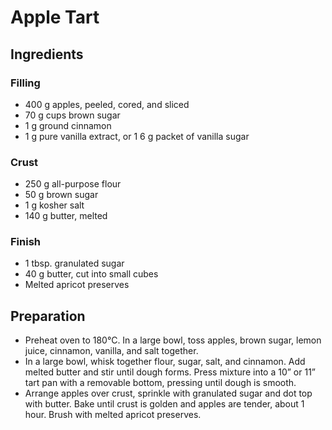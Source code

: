 Apple Tart
==========

<!-- https://www.delish.com/cooking/recipe-ideas/a23364812/apple-tart-recipe/ -->

Ingredients
-----------

### Filling
* 400 g apples, peeled, cored, and sliced
* 70 g cups brown sugar
* 1 g ground cinnamon
* 1 g pure vanilla extract, or 1 6 g packet of vanilla sugar

### Crust
* 250 g all-purpose flour
* 50 g brown sugar
* 1 g kosher salt
* 140 g butter, melted

### Finish
* 1 tbsp. granulated sugar
* 40 g butter, cut into small cubes
* Melted apricot preserves

Preparation
-----------
* Preheat oven to 180°C. In a large bowl, toss apples, brown sugar, lemon juice, cinnamon, vanilla, and salt together. 
* In a large bowl, whisk together flour, sugar, salt, and cinnamon. Add melted butter and stir until dough forms. Press mixture into a 10” or 11” tart pan with a removable bottom, pressing until dough is smooth. 
* Arrange apples over crust, sprinkle with granulated sugar and dot top with butter. Bake until crust is golden and apples are tender, about 1 hour. Brush with melted apricot preserves.